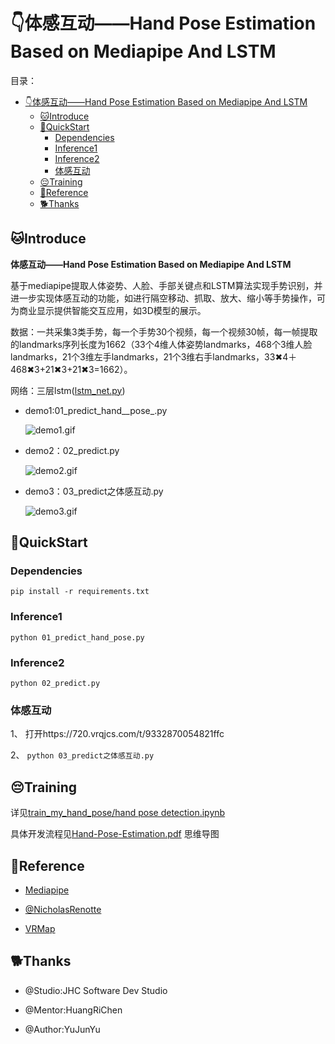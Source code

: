 # 👇体感互动——Hand Pose Estimation Based on Mediapipe And LSTM

目录：

- [👇体感互动——Hand Pose Estimation Based on Mediapipe And LSTM](#体感互动hand-pose-estimation-based-on-mediapipe-and-lstm)
    - [🐱Introduce](#introduce)
    - [🐖QuickStart](#quickstart)
        - [Dependencies](#dependencies)
        - [Inference1](#inference1)
        - [Inference2](#inference2)
        - [体感互动](#体感互动)
    - [😔Training](#training)
    - [🐒Reference](#reference)
    - [🐕Thanks](#thanks)

## 🐱Introduce

**体感互动——Hand Pose Estimation Based on Mediapipe And LSTM**

基于mediapipe提取人体姿势、人脸、手部关键点和LSTM算法实现手势识别，并进一步实现体感互动的功能，如进行隔空移动、抓取、放大、缩小等手势操作，可为商业显示提供智能交互应用，如3D模型的展示。

数据：一共采集3类手势，每一个手势30个视频，每一个视频30帧，每一帧提取的landmarks序列长度为1662（33个4维人体姿势landmarks，468个3维人脸landmarks，21个3维左手landmarks，21个3维右手landmarks，33✖4＋468✖3+21✖3+21✖3=1662）。

网络：三层lstm([lstm_net.py](https://edu.gitee.com/jhcyun/repos/jhcyun/HandPoseEstimationBasedOnMediapipeAndLstm/blob/master/lstm_net.py))

* demo1:01_predict_hand__pose_.py

    ![demo1.gif](assets/demo1.gif)

* demo2：02_predict.py

    ![demo2.gif](assets/demo2.gif)

* demo3：03_predict之体感互动.py

    ![demo3.gif](assets/demo3.webp)

## 🐖QuickStart

### Dependencies

``pip install -r requirements.txt
``

### Inference1

``python 01_predict_hand_pose.py
``

### Inference2

``python 02_predict.py
``

### 体感互动

1、 打开https://720.vrqjcs.com/t/9332870054821ffc

2、
``python 03_predict之体感互动.py
``

## 😔Training

详见[train_my_hand_pose/hand pose detection.ipynb](https://edu.gitee.com/jhcyun/repos/jhcyun/HandPoseEstimationBasedOnMediapipeAndLstm/blob/master/train_my_hand_pose%2Fhand%20pose%20detection.ipynb)

具体开发流程见[Hand-Pose-Estimation.pdf](https://edu.gitee.com/jhcyun/repos/jhcyun/HandPoseEstimationBasedOnMediapipeAndLstm/blob/master/Hand-Pose-Estimation.pdf)
思维导图

## 🐒Reference

* [Mediapipe](https://google.github.io/mediapipe/)

* [@NicholasRenotte](https://www.youtube.com/watch?v=doDUihpj6ro)

* [VRMap](https://720.vrqjcs.com/t/9332870054821ffc)

## 🐕Thanks

* @Studio:JHC Software Dev Studio

* @Mentor:HuangRiChen

* @Author:YuJunYu
